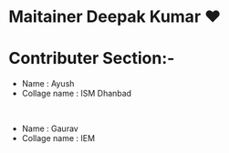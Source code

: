 # Maitainer Deepak Kumar ❤️

# Contributer Section:-

- Name : Ayush
- Collage name : ISM Dhanbad

<br>

- Name : Gaurav
- Collage name : IEM

<br>
